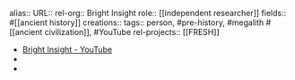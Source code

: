 alias::
URL::
rel-org:: Bright Insight
role:: [[independent researcher]]
fields:: #[[ancient history]]
creations::
tags:: person, #pre-history, #megalith #[[ancient civilization]], #YouTube
rel-projects:: [[FRESH]]

- [Bright Insight - YouTube](https://www.youtube.com/@BrightInsight)
-
-
